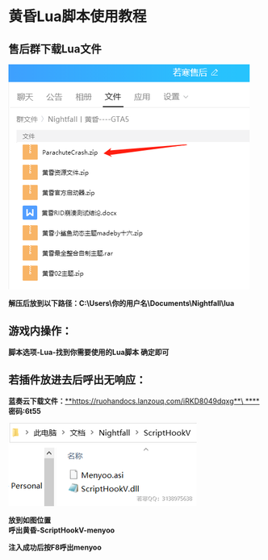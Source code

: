 # 黄昏Lua脚本使用教程

## **售后群下载Lua文件**

![仅以这个Lua为例子](<../../.gitbook/assets/image (48) (1) (1) (1).png>)

**解压后放到以下路径：C:\Users\你的用户名\Documents\Nightfall\lua**

## **游戏内操作：**

**脚本选项-Lua-找到你需要使用的Lua脚本 确定即可**

## **若插件放进去后呼出无响应：**

**蓝奏云下载文件：**[**https://ruohandocs.lanzouq.com/iRKD8049dqxg**\
\*\*\*\*](https://ruohandocs.lanzouq.com/b036z37pa)**密码:6t55**

![](<../../.gitbook/assets/image (32) (1) (1) (1).png>)

**放到如图位置**\
**呼出黄昏-ScriptHookV-menyoo**

**注入成功后按F8呼出menyoo**
